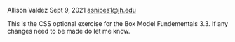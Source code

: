 Allison Valdez 
Sept 9, 2021 
asnipes1@jh.edu

This is the CSS optional exercise for the Box Model Fundementals 3.3. If any changes need to be made do let me know.